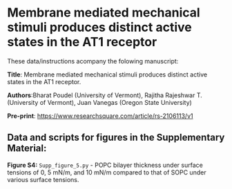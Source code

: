 # Membrane mediated mechanical stimuli produces distinct active states in the AT1 receptor

These data/instructions acompany the folowing manuscript: <br>

**Title**: Membrane mediated mechanical stimuli produces distinct active states in the AT1 receptor.<br>

**Authors**:Bharat Poudel (University of Vermont), Rajitha Rajeshwar T. (University of Vermont), Juan Vanegas (Oregon State University)<br>

**Pre-print**: https://www.researchsquare.com/article/rs-2106113/v1 <br>


## Data and scripts for figures in the Supplementary Material:


**Figure S4:** ```Supp_figure_5.py``` - POPC bilayer thickness under surface tensions of 0, 5 mN/m, and 10 mN/m compared to that of SOPC under various surface tensions.<br> 
